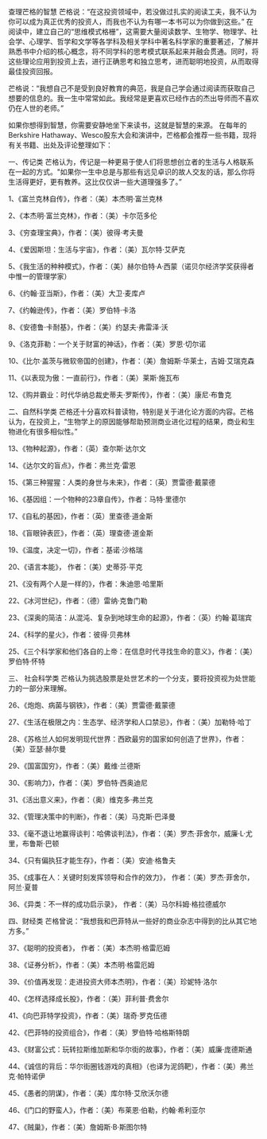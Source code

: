 查理芒格的智慧
芒格说：“在这投资领域中，若没做过扎实的阅读工夫，我不认为你可以成为真正优秀的投资人，而我也不认为有哪一本书可以为你做到这些。” 在阅读中，建立自己的“思维模式格栅”，这需要大量阅读数学、生物学、物理学、社会学、心理学、哲学和文学等各学科及相关学科中著名科学家的重要著述，了解并熟悉书中介绍的核心概念，将不同学科的思考模式联系起来并融会贯通。同时，将这些理论应用到投资上去，进行正确思考和独立思考，进而聪明地投资，从而取得最佳投资回报。

芒格说：“我想自己不是受到良好教育的典范，我是自己学会通过阅读而获取自己想要的信息的。我一生中常常如此。我经常是更喜欢已经作古的杰出导师而不喜欢仍在人世的老师。”

如果你想得到智慧，你需要安静地坐下来读书，这就是智慧的来源。
在每年的Berkshire Hathaway、Wesco股东大会和演讲中，芒格都会推荐一些书籍，现将有关书籍、出处及评论整理如下：

一、传记类
芒格认为，传记是一种更易于使人们将思想创立者的生活与人格联系在一起的方式。"如果你一生中总是与那些有远见卓识的故人交友的话，那么你将生活得更好，更有教养。这比仅仅讲一些大道理强多了。”

1、《富兰克林自传》，作者：（美）本杰明·富兰克林

2、《本杰明·富兰克林》，作者：（美）卡尔范多伦

3、《穷查理宝典》，作者：（美）彼得·考夫曼

4、《爱因斯坦：生活与宇宙》，作者：（美）瓦尔特·艾萨克

5、《我生活的种种模式》，作者：（美）赫尔伯特·A·西蒙（诺贝尔经济学奖获得者中惟一的管理学家）

6、《约翰·亚当斯》，作者：（美）大卫·麦库卢

7、《约翰逊传》，作者：（美）罗伯特·卡洛

8、《安德鲁·卡耐基》，作者：（美）约瑟夫·弗雷泽·沃

9、《洛克菲勒：一个关于财富的神话》，作者：（美）罗恩·切尔诺

10、《比尔·盖茨与微软帝国的创建》，作者：（美）詹姆斯·华莱士，吉姆·艾瑞克森

11、《以表现为傲：一直前行》，作者：（美）莱斯·施瓦布

12、《购并霸业：时代华纳总裁史蒂夫·罗斯传》，作者：（美）康尼·布鲁克

二、自然科学类
芒格还十分喜欢科普读物，特别是关于进化论方面的内容。芒格认为，在投资上，“生物学上的原因能够帮助预测商业进化过程的结果，商业和生物进化有很多相似性。”

13、《物种起源》，作者：（英）查尔斯·达尔文

14、《达尔文的盲点》，作者：弗兰克·雷恩

15、《第三种猩猩：人类的身世与未来》，作者：（英）贾雷德·戴蒙德

16、《基因组：一个物种的23章自传》，作者：马特·里德尔

17、《自私的基因》，作者：（英）里查德·道金斯

18、《盲眼钟表匠》，作者：（英）理查德·道金斯

19、《温度，决定一切》，作者：基诺·沙格瑞

20、《语言本能》， 作者：（美）史蒂芬·平克

21、《没有两个人是一样的》，作者：朱迪思·哈里斯

22、《冰河世纪》，作者：（德）雷纳·克鲁门勒

23、《深奥的简洁：从混沌、复杂到地球生命的起源》，作者：（英）约翰·葛瑞宾

24、《科学的星火》，作者：彼得·贝弗林

25、《三个科学家和他们各自的上帝：在信息时代寻找生命的意义》，作者：（美）罗伯特·怀特

三、 社会科学类
芒格认为挑选股票是处世艺术的一个分支，要将投资视为处世能力的一部分来理解。

26、《炮炮、病菌与钢铁》，作者：（美）贾雷德·戴蒙德

27、《生活在极限之内：生态学、经济学和人口禁忌》，作者：（美）加勒特·哈丁

28、《苏格兰人如何发明现代世界：西欧最穷的国家如何创造了世界》，作者：（美）亚瑟·赫尔曼

29、《国富国穷》，作者：（美）戴维·兰德斯

30、《影响力》，作者：（美）罗伯特·西奥迪尼

31、《活出意义来》，作者：（奥）维克多·弗兰克

32、《管理决策中的判断》，作者：（美）马克斯·巴泽曼

33、《毫不退让地赢得谈判：哈佛谈判法》，作者：（美）罗杰·菲舍尔，威廉·L·尤里，布鲁斯·巴顿

34、《只有偏执狂才能生存》，作者：（美）安迪·格鲁夫

35、《成事在人：关键时刻发挥领导和合作的效力》， 作者：（美）罗杰·菲舍尔，阿兰·夏普

36、《异类：不一样的成功启示录》， 作者：（美）马尔科姆·格拉德威尔

四、财经类
芒格曾说：“我想我和巴菲特从一些好的商业杂志中得到的比从其它地方多。”

37、《聪明的投资者》， 作者：（美）本杰明·格雷厄姆

38、《证券分析》，作者：（美）本杰明·格雷厄姆

39、《价值再发现：走进投资大师本杰明》，作者：（美）珍妮特·洛尔

40、《怎样选择成长股》，作者：（美）菲利普·费舍尔

41、《向巴菲特学投资》，作者：（美）瑞奇·罗克伍德

42、《巴菲特的投资组合》，作者：（美）罗伯特·哈格斯特朗

43、《财富公式：玩转拉斯维加斯和华尔街的故事》，作者：（美）威廉·庞德斯通

44、《诚信的背后：华尔街圈钱游戏的真相》（也译为泥鸽靶），作者：（美）弗兰克·帕特诺伊

45、《愚者的阴谋》，作者：（美）库尔特·艾欣沃尔德

46、《门口的野蛮人》，作者：（美）布莱恩·伯勒，约翰·希利亚尔

47、《贼巢》，作者：（美）詹姆斯·B·斯图尔特
